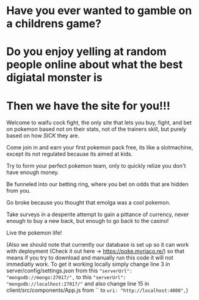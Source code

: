 # Have you ever wanted to gamble on a childrens game?
# Do you enjoy yelling at random people online about what the best digiatal monster is
# Then we have the site for you!!!

Welcome to waifu cock fight, the only site that lets you buy, fight, and bet on pokemon based not on their stats, not of the trainers skill, but purely based on how *SICK* they are.

Come join in and earn your first pokemon pack free, its like a slotmachine, except its not regulated because its aimed at kids.

Try to form your perfect pokemon team, only to quickly relize you don't have enough money.

Be funneled into our betting ring, where you bet on odds that are hidden from you.

Go broke because you thought that emolga was a cool pokemon.

Take surveys in a desperite attempt to gain a pittance of currency, never enough to buy a new back, but enough to go back to the casino!

Live the pokemon life!

(Also we should note that currently our database is set up so it can work with deployment (Check it out here -> https://poke.myriaco.re/) so that means if you try to download and manually run this code it will not immediatly work. To get it working locally simply change line 3 in server/config/settings.json from this `"serverUrl": "mongodb://mongo:27017/",` to this `"serverUrl": "mongodb://localhost:27017/"` and also change line 15 in client/src/components/App.js from `` to `uri: "http://localhost:4000",`)